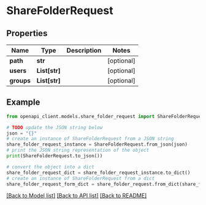 # ShareFolderRequest


## Properties

Name | Type | Description | Notes
------------ | ------------- | ------------- | -------------
**path** | **str** |  | [optional] 
**users** | **List[str]** |  | [optional] 
**groups** | **List[str]** |  | [optional] 

## Example

```python
from openapi_client.models.share_folder_request import ShareFolderRequest

# TODO update the JSON string below
json = "{}"
# create an instance of ShareFolderRequest from a JSON string
share_folder_request_instance = ShareFolderRequest.from_json(json)
# print the JSON string representation of the object
print(ShareFolderRequest.to_json())

# convert the object into a dict
share_folder_request_dict = share_folder_request_instance.to_dict()
# create an instance of ShareFolderRequest from a dict
share_folder_request_form_dict = share_folder_request.from_dict(share_folder_request_dict)
```
[[Back to Model list]](../README.md#documentation-for-models) [[Back to API list]](../README.md#documentation-for-api-endpoints) [[Back to README]](../README.md)


